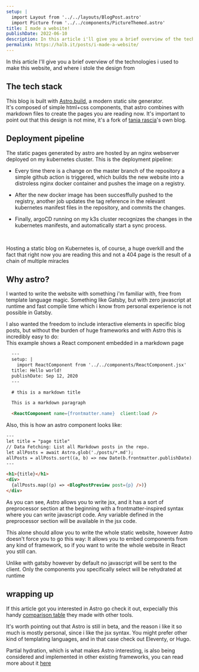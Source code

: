 ```yaml
---
setup: |
  import Layout from '../../layouts/BlogPost.astro'
  import Picture from '../../components/PictureThemed.astro'
title: I made a website!
publishDate: 2022-06-10
description: In this article i'll give you a brief overview of the technologies i used to make this website, and where i stole the design from
permalink: https://halb.it/posts/i-made-a-website/
---
```



In this article I'll give you a brief overview of the technologies i used to make this website, and where i stole the design from

## The tech stack

This blog is built with [Astro.build](https://astro.build), a modern static site generator.<br/>
It's composed of simple html+css components, that astro combines with markdown files to create the pages you are
reading now. 
It's important to point out that this design is not mine, it's a fork of 
<a href="https://github.com/taniarascia/taniarascia.com">tania rascia</a>'s own blog.

## Deployment pipeline

The static pages generated by astro are hosted by an nginx webserver deployed on my kubernetes cluster.
This is the deployment pipeline:

- Every time there is a change on the master branch of the repository a simple github action is triggered,
 which builds the new website into a distroless nginx docker container and pushes the image on a registry.

- After the new docker image has been succesffully pushed to the registry, another job updates the tag reference in the 
relevant kubernetes manifest files in the repository, and commits the changes.

- Finally, argoCD running on my k3s cluster recognizes the changes in the kubernetes manifests, and automatically start a
sync process.

<Picture src="helloworld-generic" alt="a diagram of a CI/CD pipeline involving github actions, a docker registry, argoCD and kubernetes" />

<br/>

Hosting a static blog on Kubernetes is, of course, a huge overkill and the fact that right now you are reading this and not a 404
page is the result of a chain of multiple miracles

## Why astro?

I wanted to write the website with something i'm familiar with, free from template language magic.
Something like Gatsby, but with zero javascript at runtime and fast compile 
time which i know from personal experience is not possible in Gatsby.

I also wanted the freedom to include interactive elements in specific blog posts,
but without the burden of huge frameworks and with Astro this is incredibly
easy to do:<br/>
This example shows a React component embedded in a markdown page


```markdown
  ---
  setup: |
    import ReactComponent from '../../components/ReactComponent.jsx'
  title: Hello world!
  publishDate: Sep 12, 2020
  ---

  # this is a markdown title

  This is a markdown paragraph

  <ReactComponent name={frontmatter.name}  client:load />
```

Also, this is how an astro component looks like:


```html
---
let title = "page title"
// Data Fetching: List all Markdown posts in the repo.
let allPosts = await Astro.glob('./posts/*.md');
allPosts = allPosts.sort((a, b) => new Date(b.frontmatter.publishDate).valueOf() - new Date(a.frontmatter.publishDate).valueOf());
---

<h1>{title}</h1>
<div>
  {allPosts.map((p) => <BlogPostPreview post={p} />)}
</div>

```

As you can see, Astro allows you to write jsx, and it has a sort of preprocessor
section at the beginning with a frontmatter-inspired syntax where you can write
javascript code.
Any variable defined in the preprocessor section will be available in the jsx code.

This alone should allow you to write the whole static website, however Astro
doesn't force you to go this way: It allows you to embed components from any kind
of framework, so if you want to write the whole website in React you still can.

Unlike with gatsby however by default no javascript will be sent to the client.
Only the components you specifically select will be rehydrated at runtime

## wrapping up

If this article got you interested in Astro go check it out,
expecially this handy
[comparison table](https://docs.astro.build/en/comparing-astro-vs-other-tools/)
they made with other tools.

It's worth pointing out that Astro is still in beta, and the reason i like it so much
is mostly personal, since i like the jsx syntax. You might prefer
other kind of templating languages, and in that case check out Eleventy, or Hugo.

Partial hydration, which is what makes Astro interesting, is also 
being considered and implemented in other existing frameworks, you can read more
about it [here](https://ajcwebdev.com/what-is-partial-hydration-and-why-is-everyone-talking-about-it)

